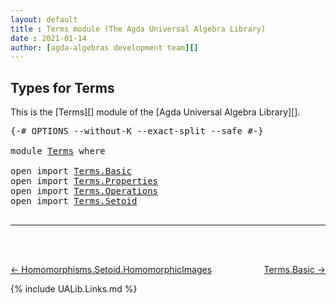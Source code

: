 ```yaml
---
layout: default
title : Terms module (The Agda Universal Algebra Library)
date : 2021-01-14
author: [agda-algebras development team][]
---
```


## Types for Terms

This is the [Terms][] module of the [Agda Universal Algebra Library][].

<pre class="Agda">
<a id="251" class="Symbol">{-#</a> <a id="255" class="Keyword">OPTIONS</a> <a id="263" class="Pragma">--without-K</a> <a id="275" class="Pragma">--exact-split</a> <a id="289" class="Pragma">--safe</a> <a id="296" class="Symbol">#-}</a>

<a id="301" class="Keyword">module</a> <a id="308" href="Terms.html" class="Module">Terms</a> <a id="314" class="Keyword">where</a>

<a id="321" class="Keyword">open</a> <a id="326" class="Keyword">import</a> <a id="333" href="Terms.Basic.html" class="Module">Terms.Basic</a>
<a id="345" class="Keyword">open</a> <a id="350" class="Keyword">import</a> <a id="357" href="Terms.Properties.html" class="Module">Terms.Properties</a>
<a id="374" class="Keyword">open</a> <a id="379" class="Keyword">import</a> <a id="386" href="Terms.Operations.html" class="Module">Terms.Operations</a>
<a id="403" class="Keyword">open</a> <a id="408" class="Keyword">import</a> <a id="415" href="Terms.Setoid.html" class="Module">Terms.Setoid</a>

</pre>

-------------------------------------

<br>
<br>

[← Homomorphisms.Setoid.HomomorphicImages](Homomorphisms.Setoid.HomomorphicImages.html)
<span style="float:right;">[Terms.Basic →](Terms.Basic.html)</span>

{% include UALib.Links.md %}

[agda-algebras development team]: https://github.com/ualib/agda-algebras#the-agda-algebras-development-team


